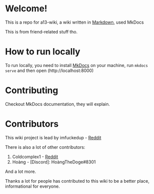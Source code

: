 # Welcome!
This is a repo for a13-wiki, a wiki written in [Markdown](https://en.wikipedia.org/wiki/Markdown), used MkDocs

This is from friend-related stuff tho.
# How to run locally
To run locally, you need to install [MkDocs](https://mkdocs.org/) on your machine, run `mkdocs serve` and then open (http://localhost:8000)
# Contributing
Checkout MkDocs documentation, they will explain.

# Contributors
This wiki project is lead by imfuckedup - [Reddit](https://reddit.com/u/Hodat2k9)

There is also a lot of other contributors:
1. Coldcomplex1 - [Reddit](https://reddit.com/u/Coldcomplex1)
2. Hoàng - [Discord]: HoàngTheDoge#8301


And a lot more.

Thanks a lot for people has contributed to this wiki to be a better place, informational for everyone.